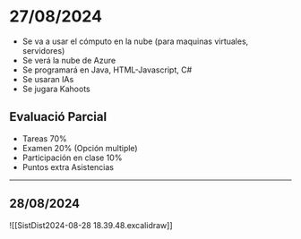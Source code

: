 # 27/08/2024

- Se va a usar el cómputo en la nube (para maquinas virtuales, servidores)
- Se verá la nube de Azure
- Se programará en Java, HTML-Javascript, C#
- Se usaran IAs
- Se jugara Kahoots

## Evaluació Parcial
- Tareas 70%
- Examen 20% (Opción multiple)
- Participación en clase 10%
- Puntos extra
Asistencias

---
## 28/08/2024
![[SistDist2024-08-28 18.39.48.excalidraw]]